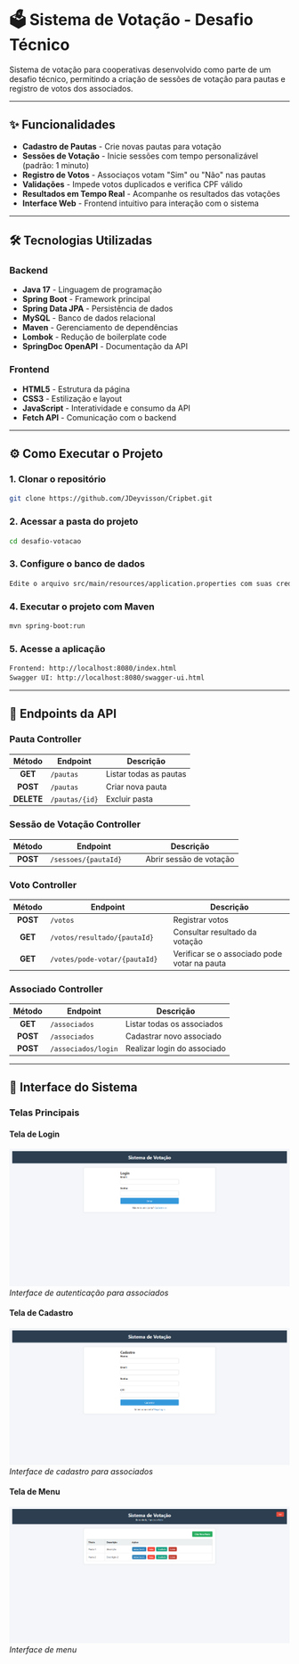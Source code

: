 # 🗳️ Sistema de Votação - Desafio Técnico
Sistema de votação para cooperativas desenvolvido como parte de um desafio técnico, permitindo a criação de sessões de votação para pautas e registro de votos dos associados.

---

## ✨ Funcionalidades

- **Cadastro de Pautas** - Crie novas pautas para votação
- **Sessões de Votação** - Inicie sessões com tempo personalizável (padrão: 1 minuto)
- **Registro de Votos** - Associaços votam "Sim" ou "Não" nas pautas
- **Validações** - Impede votos duplicados e verifica CPF válido
- **Resultados em Tempo Real** - Acompanhe os resultados das votações
- **Interface Web** - Frontend intuitivo para interação com o sistema

---

## 🛠️ Tecnologias Utilizadas

### Backend
- **Java 17** - Linguagem de programação
- **Spring Boot** - Framework principal
- **Spring Data JPA** - Persistência de dados
- **MySQL** - Banco de dados relacional
- **Maven** - Gerenciamento de dependências
- **Lombok** - Redução de boilerplate code
- **SpringDoc OpenAPI** - Documentação da API

### Frontend
- **HTML5** - Estrutura da página
- **CSS3** - Estilização e layout
- **JavaScript** - Interatividade e consumo da API
- **Fetch API** - Comunicação com o backend

---

## ⚙️ Como Executar o Projeto

### 1️. Clonar o repositório
```bash
git clone https://github.com/JDeyvisson/Cripbet.git
```

### 2. Acessar a pasta do projeto
```bash
cd desafio-votacao
```

### 3. Configure o banco de dados
```bash
Edite o arquivo src/main/resources/application.properties com suas credenciais do MySQL.
```

### 4. Executar o projeto com Maven
```bash
mvn spring-boot:run
```

### 5. Acesse a aplicação
```bash
Frontend: http://localhost:8080/index.html
Swagger UI: http://localhost:8080/swagger-ui.html
```


---


## 🎯 Endpoints da API

### **Pauta Controller**

| Método | Endpoint | Descrição |
|:------:|-----------|-----------|
| **GET** | `/pautas` | Listar todas as pautas |
| **POST** | `/pautas` | Criar nova pauta |
| **DELETE** | `/pautas/{id}` | Excluir pasta |

### **Sessão de Votação Controller**

| Método | Endpoint | Descrição |
|:------:|-----------|-----------|
| **POST** | `/sessoes/{pautaId}	` | Abrir sessão de votação |

### **Voto Controller**

| Método | Endpoint | Descrição |
|:------:|-----------|-----------|
| **POST** | `/votos` | Registrar votos |
| **GET** | `/votos/resultado/{pautaId}	` | Consultar resultado da votação |
| **GET** | `/votes/pode-votar/{pautaId}	` | Verificar se o associado pode votar na pauta |

### **Associado Controller**

| Método | Endpoint | Descrição |
|:------:|-----------|-----------|
| **GET** | `/associados` | Listar todas os associados |
| **POST** | `/associados` | Cadastrar novo associado |
| **POST** | `/associados/login` | Realizar login do associado |

---

## 🎨 Interface do Sistema

### Telas Principais

#### Tela de Login
![Tela de Login](src/main/resources/images/tela-de-login.png)
*Interface de autenticação para associados*

#### Tela de Cadastro
![Tela de Cadastro](src/main/resources/images/tela-de-cadastro.png)
*Interface de cadastro para associados*

#### Tela de Menu
![Tela de Menu](src/main/resources/images/menu.png)
*Interface de menu*
